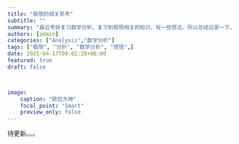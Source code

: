 ```yaml
---
title: "极限的相关思考"
subtitle: ""
summary: "最近考研复习数学分析，复习到极限相关的知识，有一些想法，所以总结记录一下，写成了这篇文章"
authors: [admin]
categories: ["Analysis","数学分析"]
tags: ["极限", "分析", "数学分析", "感悟",]
date: 2021-04-17T00:02:20+08:00
featured: true
draft: false



image:
    caption: "欧拉大神"
    focal_point: "Smart"
    preview_only: false
---
```


待更新。。。